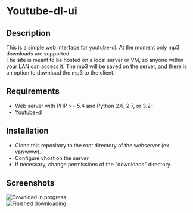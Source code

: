 # Youtube-dl-ui

## Description
This is a simple web interface for youtube-dl. At the moment only mp3 downloads are supported.  
The site is meant to be hosted on a local server or VM, so anyone within your LAN can access it. The mp3 will be saved on the server, and there is an option to download the mp3 to the client.

## Requirements
* Web server with PHP >= 5.4 and Python 2.6, 2.7, or 3.2+
* [Youtube-dl](https://github.com/rg3/youtube-dl)

## Installation
* Clone this repository to the root directory of the webserver (ex. var/www).
* Configure vhost on the server.
* If necessary, change permissions of the "downloads" directory.

## Screenshots
![Download in progress](https://raw.githubusercontent.com/RobinDeHerdt/Youtube-mp3-download-interface/master/assets/img/download-in-progress.png "Download in progress")  
![Finished downloading](https://raw.githubusercontent.com/RobinDeHerdt/Youtube-mp3-download-interface/master/assets/img/download-done.png "Finished downloading")
